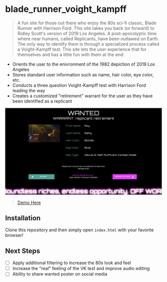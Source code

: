 # blade_runner_voight_kampff

> A fun site for those out there who enjoy the 80s sci-fi classic, Blade Runner with Harrison Ford. This site takes you back
(or forward) to Ridley Scott's version of 2019 Los Angeles. A post-apocolyptic time where near humans, called Replicants,
have been outlawed on Earth. The only way to identify them is through a specialized process called a Voight-Kampff test. This
site lets the user experience that for themselves and has a little fun with them at the end:

* Orients the user to the enivronment of the 1982 depiction of 2019 Los Angeles
* Stores standard user information such as name, hair color, eye color, etc.
* Conducts a three question Voight-Kampff test with Harrison Ford leading the way
* Creates a customized "retirement" warrant for the user as they have been identified as a replicant

![](Screen_Shot.png)
> [Demo Here](http://bladerunning.surge.sh/)

## Installation

Clone this repository and then simply open `index.html` with your favorite browser!

## Next Steps

- [ ] Apply additional filtering to increase the 80s look and feel
- [ ] Increase the "real" feeling of the VK test and improve audio editing
- [ ] Ability to share wanted poster on social media
